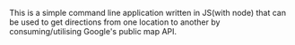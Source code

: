 This is a simple command line application written in JS(with node) that can be used to get directions from one location to another by consuming/utilising Google's public map API.